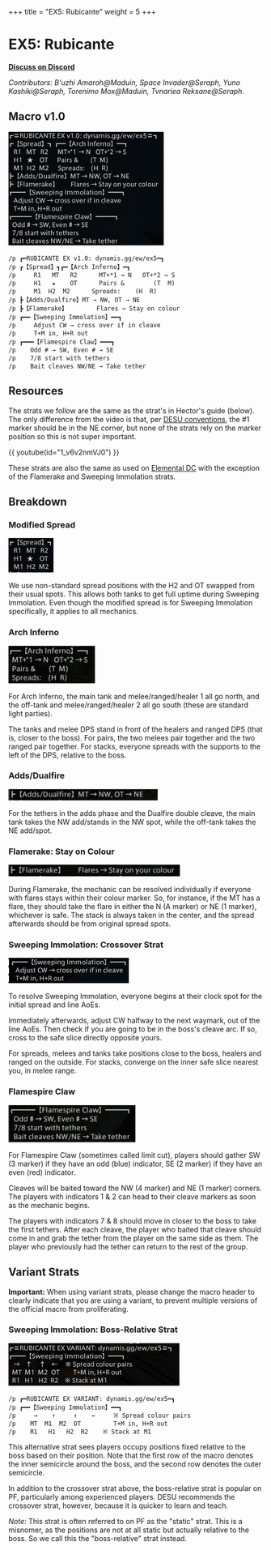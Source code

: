 +++
title = "EX5: Rubicante"
weight = 5
+++
# EX5: Rubicante

[**Discuss on
Discord**](https://discord.com/channels/1037850893468569690/1049864902220730449)

*Contributors:
B'uzhi Amaroh@Maduin,
Space Invader@Seraph,
Yuno Kashiki@Seraph,
Torenimo Mox@Maduin,
Tvnariea Reksane@Seraph.*

## Macro v1.0

![](macro.png)

```
/p ┏═RUBICANTE EX v1.0: dynamis.gg/ew/ex5═┓
/p ┏【Spread】┓┏━【Arch Inferno】━┓
/p     R1   MT   R2      MT+*1 → N   OT+*2 → S
/p     H1   ★    OT      Pairs &        (T  M)
/p     M1  H2  M2      Spreads:    (H  R)
/p ┣【Adds/Dualfire】MT → NW, OT → NE
/p ┣【Flamerake】        Flares → Stay on colour
/p ┏━━【Sweeping Immolation】━━┓
/p     Adjust CW → cross over if in cleave
/p     T+M in, H+R out
/p ┏━━━【Flamespire Claw】━━━┓
/p    Odd # → SW, Even # → SE
/p    7/8 start with tethers
/p    Bait cleaves NW/NE → Take tether
```

## Resources

The strats we follow are the same as the strat's in Hector's guide (below).
The only difference from the video is that, per [DESU conventions](/conventions#markers), the #1 marker should be in the NE corner, but none of the strats rely on the marker position so this is not super important.

{{ youtube(id="1_v6v2nmVJ0") }}

These strats are also the same as used on [Elemental DC](https://tuufless.github.io/FFXIV-Elemental-Raid-Macros/6.0_endwalker/extreme_trials/rubicante/) with the exception of the Flamerake and Sweeping Immolation strats.

## Breakdown

### Modified Spread

![](spread.png)

We use non-standard spread positions with the H2 and OT swapped from their usual spots.
This allows both tanks to get full uptime during Sweeping Immolation.
Even though the modified spread is for Sweeping Immolation specifically, it applies to all mechanics.

### Arch Inferno

![](arch-inferno.png)

For Arch Inferno, the main tank and melee/ranged/healer 1 all go north, and the off-tank and melee/ranged/healer 2 all go south (these are standard light parties).

The tanks and melee DPS stand in front of the healers and ranged DPS (that is, closer to the boss).
For pairs, the two melees pair together and the two ranged pair together.
For stacks, everyone spreads with the supports to the left of the DPS, relative to the boss.

### Adds/Dualfire

![](tanks.png)

For the tethers in the adds phase and the Dualfire double cleave, the main tank takes the NW add/stands in the NW spot, while the off-tank takes the NE add/spot.

### Flamerake: Stay on Colour

![](flamerake.png)

During Flamerake, the mechanic can be resolved individually if everyone with flares stays within their colour marker.
So, for instance, if the MT has a flare, they should take the flare in either the N (A marker) or NE (1 marker), whichever is safe.
The stack is always taken in the center, and the spread afterwards should be from original spread spots.

### Sweeping Immolation: Crossover Strat

![](sweeping-immolation.png)

To resolve Sweeping Immolation, everyone begins at their clock spot for the initial spread and line AoEs.

Immediately afterwards, adjust CW halfway to the next waymark, out of the line AoEs.
Then check if you are going to be in the boss's cleave arc.
If so, cross to the safe slice directly opposite yours.

For spreads, melees and tanks take positions close to the boss, healers and ranged on the outside.
For stacks, converge on the inner safe slice nearest you, in melee range.

### Flamespire Claw

![](flamespire.png)

For Flamespire Claw (sometimes called limit cut), players should gather SW (3 marker) if they have an odd (blue) indicator, SE (2 marker) if they have an even (red) indicator.

Cleaves will be baited toward the NW (4 marker) and NE (1 marker) corners.
The players with indicators 1 & 2 can head to their cleave markers as soon as the mechanic begins.

The players with indicators 7 & 8 should move in closer to the boss to take the first tethers.
After each cleave, the player who baited that cleave should come in and grab the tether from the player on the same side as them.
The player who previously had the tether can return to the rest of the group.

## Variant Strats

**Important:** When using variant strats, please change the macro header to clearly indicate that you are using a variant, to prevent multiple versions of the official macro from proliferating.

### Sweeping Immolation: Boss-Relative Strat

![](sweeping-variant.png)

```
/p ┏═RUBICANTE EX VARIANT: dynamis.gg/ew/ex5═┓
/p ┏━━【Sweeping Immolation】━━┓
/p     →    ↑     ↑    ←     ※ Spread colour pairs
/p    MT  M1  M2  OT         T+M in, H+R out
/p    R1   H1   H2  R2    ※ Stack at M1
```

This alternative strat sees players occupy positions fixed relative to the boss based on their position.
Note that the first row of the macro denotes the inner semicircle around the boss,
and the second row denotes the outer semicircle.

In addition to the crossover strat above, the boss-relative strat is popular on PF, particularly among experienced players.
DESU recommends the crossover strat, however, because it is quicker to learn and teach.

*Note:* This strat is often referred to on PF as the "static" strat.
This is a misnomer, as the positions are not at all static but actually relative to the boss.
So we call this the "boss-relative" strat instead.
